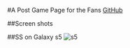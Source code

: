 #A Post Game Page for the Fans
[GitHub](https://smlocal.github.io/lakers/)

##Screen shots


##SS on Galaxy s5
![s5](./lakers/SS/ss1.png)
